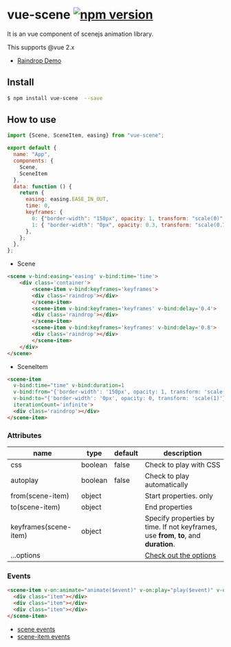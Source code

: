 # vue-scene [![npm version](https://badge.fury.io/js/vue-scene.svg)](https://badge.fury.io/js/vue-scene)
It is an vue component of scenejs animation library.

This supports @vue 2.x

* [Raindrop Demo](https://codesandbox.io/s/98zn82kq1w)

## Install
```bash
$ npm install vue-scene  --save
```

## How to use
```js
import {Scene, SceneItem, easing} from "vue-scene";

export default {
  name: "App",
  components: {
    Scene,
    SceneItem
  },
  data: function () {
    return {
      easing: easing.EASE_IN_OUT,
      time: 0,
      keyframes: {
        0: {"border-width": "150px", opacity: 1, transform: "scale(0)" },
        1: { "border-width": "0px", opacity: 0.3, transform: "scale(0.7)" },
      },
    };
  },
};
```
* Scene
```html
<scene v-bind:easing='easing' v-bind:time='time'>
	<div class='container'>
		<scene-item v-bind:keyframes='keyframes'>
		<div class='raindrop'></div>
		</scene-item>
		<scene-item v-bind:keyframes='keyframes' v-bind:delay='0.4'>
		<div class='raindrop'></div>
		</scene-item>
		<scene-item v-bind:keyframes='keyframes' v-bind:delay='0.8'>
		<div class='raindrop'></div>
		</scene-item>
	</div>
</scene>
  ```
* SceneItem
```html
<scene-item
  v-bind:time="time" v-bind:duration=1
  v-bind:from="{'border-width': '150px', opacity: 1, transform: 'scale(0)'}"
  v-bind:to="{'border-width': '0px', opacity: 0, transform: 'scale(1)'}"
  iterationCount='infinite'>
  <div class='raindrop'></div>
</scene-item>
```

### Attributes
|name|type|default|description|
|---|---|---|---|
|css|boolean|false|Check to play with CSS|
|autoplay|boolean|false|Check to play automatically|
|from(scene-item)|object||Start properties. only |
|to(scene-item)|object||End properties|
|keyframes(scene-item)|object||Specify properties by time. If not keyframes, use **from**, **to**, and **duration**.|
|...options|||[Check out the options](https://daybrush.github.io/scenejs/release/latest/doc/global.html#AnimatorOptions)|

### Events
```html
<scene-item v-on:animate="animate($event)" v-on:play="play($event)" v-on:paused="paused($event)">
  <div class="item"></div>
  <div class="item"></div>
  <div class="item"></div>
</scene-item>
```
* [scene events](https://daybrush.github.io/scenejs/release/latest/doc/Scene.html#events)
* [scene-item events](https://daybrush.github.io/scenejs/release/latest/doc/Scene.SceneItem.html#events)